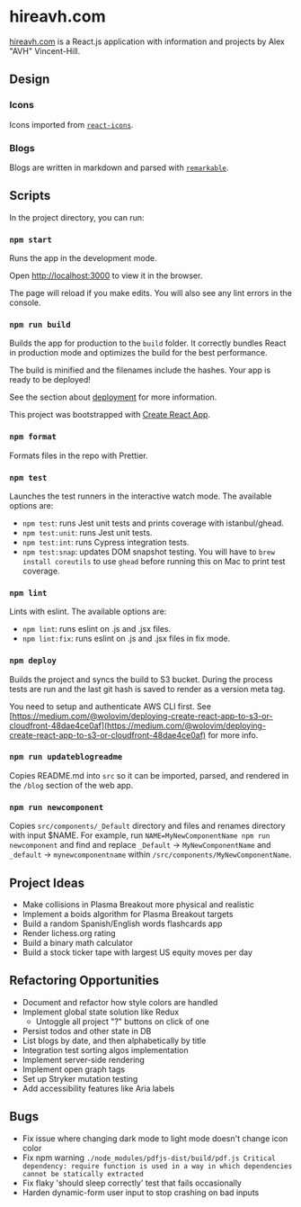 # hireavh.com
[hireavh.com](https://hireavh.com/) is a React.js application with information and projects by Alex "AVH" Vincent-Hill.

## Design
### Icons
Icons imported from [`react-icons`](https://react-icons.netlify.com/#/icons/go).

### Blogs
Blogs are written in markdown and parsed with [`remarkable`](https://github.com/jonschlinkert/remarkable).

## Scripts
In the project directory, you can run:

### `npm start`
Runs the app in the development mode.

Open [http://localhost:3000](http://localhost:3000) to view it in the browser.

The page will reload if you make edits.
You will also see any lint errors in the console.

### `npm run build`
Builds the app for production to the `build` folder.
It correctly bundles React in production mode and optimizes the build for the best performance.

The build is minified and the filenames include the hashes.
Your app is ready to be deployed!

See the section about [deployment](https://facebook.github.io/create-react-app/docs/deployment) for more information.

This project was bootstrapped with [Create React App](https://github.com/facebook/create-react-app).

### `npm format`
Formats files in the repo with Prettier.

### `npm test`
Launches the test runners in the interactive watch mode. The available options are:
- `npm test`: runs Jest unit tests and prints coverage with istanbul/ghead.
- `npm test:unit`: runs Jest unit tests.
- `npm test:int`: runs Cypress integration tests.
- `npm test:snap`: updates DOM snapshot testing.
You will have to `brew install coreutils` to use `ghead` before running this on Mac to print test coverage.

### `npm lint`
Lints with eslint. The available options are:
- `npm lint`: runs eslint on .js and .jsx files.
- `npm lint:fix`: runs eslint on .js and .jsx files in fix mode.

### `npm deploy`
Builds the project and syncs the build to S3 bucket. During the process tests are run and the last git hash is saved to render as a version meta tag.

You need to setup and authenticate AWS CLI first. See [https://medium.com/@wolovim/deploying-create-react-app-to-s3-or-cloudfront-48dae4ce0af](https://medium.com/@wolovim/deploying-create-react-app-to-s3-or-cloudfront-48dae4ce0af) for more info.

### `npm run updateblogreadme`
Copies README.md into `src` so it can be imported, parsed, and rendered in the `/blog` section of the web app.

### `npm run newcomponent`
Copies `src/components/_Default` directory and files and renames directory with input $NAME. For example, run `NAME=MyNewComponentName npm run newcomponent` and find and replace `_Default` -> `MyNewComponentName` and `_default` -> `mynewcomponentname` within `/src/components/MyNewComponentName`.

## Project Ideas
- Make collisions in Plasma Breakout more physical and realistic
- Implement a boids algorithm for Plasma Breakout targets
- Build a random Spanish/English words flashcards app
- Render lichess.org rating
- Build a binary math calculator
- Build a stock ticker tape with largest US equity moves per day

## Refactoring Opportunities
- Document and refactor how style colors are handled
- Implement global state solution like Redux
    - Untoggle all project "?" buttons on click of one
- Persist todos and other state in DB
- List blogs by date, and then alphabetically by title
- Integration test sorting algos implementation
- Implement server-side rendering
- Implement open graph tags
- Set up Stryker mutation testing
- Add accessibility features like Aria labels

## Bugs
- Fix issue where changing dark mode to light mode doesn't change icon color
- Fix npm warning `./node_modules/pdfjs-dist/build/pdf.js Critical dependency: require function is used in a way in which dependencies cannot be statically extracted`
- Fix flaky 'should sleep correctly' test that fails occasionally
- Harden dynamic-form user input to stop crashing on bad inputs
